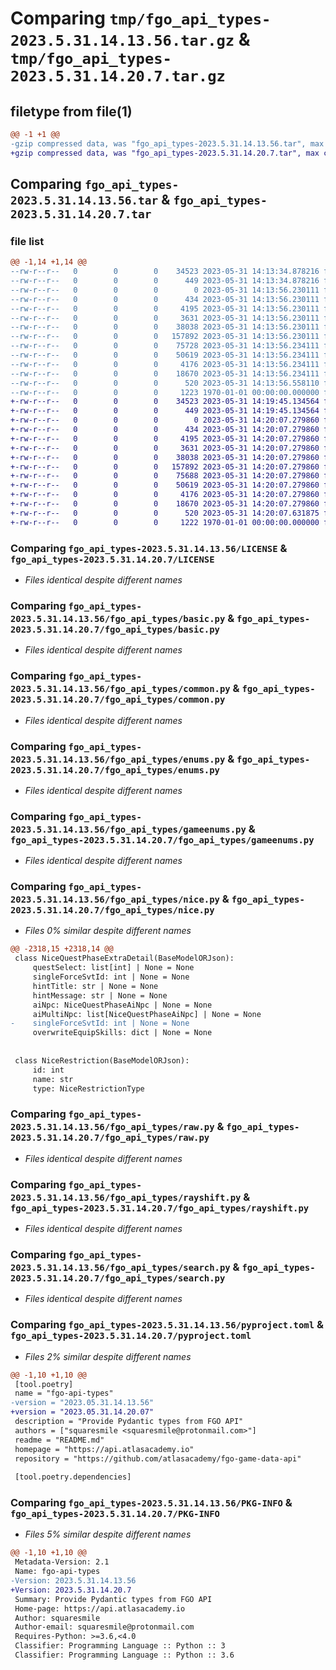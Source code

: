 # Comparing `tmp/fgo_api_types-2023.5.31.14.13.56.tar.gz` & `tmp/fgo_api_types-2023.5.31.14.20.7.tar.gz`

## filetype from file(1)

```diff
@@ -1 +1 @@
-gzip compressed data, was "fgo_api_types-2023.5.31.14.13.56.tar", max compression
+gzip compressed data, was "fgo_api_types-2023.5.31.14.20.7.tar", max compression
```

## Comparing `fgo_api_types-2023.5.31.14.13.56.tar` & `fgo_api_types-2023.5.31.14.20.7.tar`

### file list

```diff
@@ -1,14 +1,14 @@
--rw-r--r--   0        0        0    34523 2023-05-31 14:13:34.878216 fgo_api_types-2023.5.31.14.13.56/LICENSE
--rw-r--r--   0        0        0      449 2023-05-31 14:13:34.878216 fgo_api_types-2023.5.31.14.13.56/README.md
--rw-r--r--   0        0        0        0 2023-05-31 14:13:56.230111 fgo_api_types-2023.5.31.14.13.56/fgo_api_types/__init__.py
--rw-r--r--   0        0        0      434 2023-05-31 14:13:56.230111 fgo_api_types-2023.5.31.14.13.56/fgo_api_types/base.py
--rw-r--r--   0        0        0     4195 2023-05-31 14:13:56.230111 fgo_api_types-2023.5.31.14.13.56/fgo_api_types/basic.py
--rw-r--r--   0        0        0     3631 2023-05-31 14:13:56.230111 fgo_api_types-2023.5.31.14.13.56/fgo_api_types/common.py
--rw-r--r--   0        0        0    38038 2023-05-31 14:13:56.230111 fgo_api_types-2023.5.31.14.13.56/fgo_api_types/enums.py
--rw-r--r--   0        0        0   157892 2023-05-31 14:13:56.230111 fgo_api_types-2023.5.31.14.13.56/fgo_api_types/gameenums.py
--rw-r--r--   0        0        0    75728 2023-05-31 14:13:56.234111 fgo_api_types-2023.5.31.14.13.56/fgo_api_types/nice.py
--rw-r--r--   0        0        0    50619 2023-05-31 14:13:56.234111 fgo_api_types-2023.5.31.14.13.56/fgo_api_types/raw.py
--rw-r--r--   0        0        0     4176 2023-05-31 14:13:56.234111 fgo_api_types-2023.5.31.14.13.56/fgo_api_types/rayshift.py
--rw-r--r--   0        0        0    18670 2023-05-31 14:13:56.234111 fgo_api_types-2023.5.31.14.13.56/fgo_api_types/search.py
--rw-r--r--   0        0        0      520 2023-05-31 14:13:56.558110 fgo_api_types-2023.5.31.14.13.56/pyproject.toml
--rw-r--r--   0        0        0     1223 1970-01-01 00:00:00.000000 fgo_api_types-2023.5.31.14.13.56/PKG-INFO
+-rw-r--r--   0        0        0    34523 2023-05-31 14:19:45.134564 fgo_api_types-2023.5.31.14.20.7/LICENSE
+-rw-r--r--   0        0        0      449 2023-05-31 14:19:45.134564 fgo_api_types-2023.5.31.14.20.7/README.md
+-rw-r--r--   0        0        0        0 2023-05-31 14:20:07.279860 fgo_api_types-2023.5.31.14.20.7/fgo_api_types/__init__.py
+-rw-r--r--   0        0        0      434 2023-05-31 14:20:07.279860 fgo_api_types-2023.5.31.14.20.7/fgo_api_types/base.py
+-rw-r--r--   0        0        0     4195 2023-05-31 14:20:07.279860 fgo_api_types-2023.5.31.14.20.7/fgo_api_types/basic.py
+-rw-r--r--   0        0        0     3631 2023-05-31 14:20:07.279860 fgo_api_types-2023.5.31.14.20.7/fgo_api_types/common.py
+-rw-r--r--   0        0        0    38038 2023-05-31 14:20:07.279860 fgo_api_types-2023.5.31.14.20.7/fgo_api_types/enums.py
+-rw-r--r--   0        0        0   157892 2023-05-31 14:20:07.279860 fgo_api_types-2023.5.31.14.20.7/fgo_api_types/gameenums.py
+-rw-r--r--   0        0        0    75688 2023-05-31 14:20:07.279860 fgo_api_types-2023.5.31.14.20.7/fgo_api_types/nice.py
+-rw-r--r--   0        0        0    50619 2023-05-31 14:20:07.279860 fgo_api_types-2023.5.31.14.20.7/fgo_api_types/raw.py
+-rw-r--r--   0        0        0     4176 2023-05-31 14:20:07.279860 fgo_api_types-2023.5.31.14.20.7/fgo_api_types/rayshift.py
+-rw-r--r--   0        0        0    18670 2023-05-31 14:20:07.279860 fgo_api_types-2023.5.31.14.20.7/fgo_api_types/search.py
+-rw-r--r--   0        0        0      520 2023-05-31 14:20:07.631875 fgo_api_types-2023.5.31.14.20.7/pyproject.toml
+-rw-r--r--   0        0        0     1222 1970-01-01 00:00:00.000000 fgo_api_types-2023.5.31.14.20.7/PKG-INFO
```

### Comparing `fgo_api_types-2023.5.31.14.13.56/LICENSE` & `fgo_api_types-2023.5.31.14.20.7/LICENSE`

 * *Files identical despite different names*

### Comparing `fgo_api_types-2023.5.31.14.13.56/fgo_api_types/basic.py` & `fgo_api_types-2023.5.31.14.20.7/fgo_api_types/basic.py`

 * *Files identical despite different names*

### Comparing `fgo_api_types-2023.5.31.14.13.56/fgo_api_types/common.py` & `fgo_api_types-2023.5.31.14.20.7/fgo_api_types/common.py`

 * *Files identical despite different names*

### Comparing `fgo_api_types-2023.5.31.14.13.56/fgo_api_types/enums.py` & `fgo_api_types-2023.5.31.14.20.7/fgo_api_types/enums.py`

 * *Files identical despite different names*

### Comparing `fgo_api_types-2023.5.31.14.13.56/fgo_api_types/gameenums.py` & `fgo_api_types-2023.5.31.14.20.7/fgo_api_types/gameenums.py`

 * *Files identical despite different names*

### Comparing `fgo_api_types-2023.5.31.14.13.56/fgo_api_types/nice.py` & `fgo_api_types-2023.5.31.14.20.7/fgo_api_types/nice.py`

 * *Files 0% similar despite different names*

```diff
@@ -2318,15 +2318,14 @@
 class NiceQuestPhaseExtraDetail(BaseModelORJson):
     questSelect: list[int] | None = None
     singleForceSvtId: int | None = None
     hintTitle: str | None = None
     hintMessage: str | None = None
     aiNpc: NiceQuestPhaseAiNpc | None = None
     aiMultiNpc: list[NiceQuestPhaseAiNpc] | None = None
-    singleForceSvtId: int | None = None
     overwriteEquipSkills: dict | None = None
 
 
 class NiceRestriction(BaseModelORJson):
     id: int
     name: str
     type: NiceRestrictionType
```

### Comparing `fgo_api_types-2023.5.31.14.13.56/fgo_api_types/raw.py` & `fgo_api_types-2023.5.31.14.20.7/fgo_api_types/raw.py`

 * *Files identical despite different names*

### Comparing `fgo_api_types-2023.5.31.14.13.56/fgo_api_types/rayshift.py` & `fgo_api_types-2023.5.31.14.20.7/fgo_api_types/rayshift.py`

 * *Files identical despite different names*

### Comparing `fgo_api_types-2023.5.31.14.13.56/fgo_api_types/search.py` & `fgo_api_types-2023.5.31.14.20.7/fgo_api_types/search.py`

 * *Files identical despite different names*

### Comparing `fgo_api_types-2023.5.31.14.13.56/pyproject.toml` & `fgo_api_types-2023.5.31.14.20.7/pyproject.toml`

 * *Files 2% similar despite different names*

```diff
@@ -1,10 +1,10 @@
 [tool.poetry]
 name = "fgo-api-types"
-version = "2023.05.31.14.13.56"
+version = "2023.05.31.14.20.07"
 description = "Provide Pydantic types from FGO API"
 authors = ["squaresmile <squaresmile@protonmail.com>"]
 readme = "README.md"
 homepage = "https://api.atlasacademy.io"
 repository = "https://github.com/atlasacademy/fgo-game-data-api"
 
 [tool.poetry.dependencies]
```

### Comparing `fgo_api_types-2023.5.31.14.13.56/PKG-INFO` & `fgo_api_types-2023.5.31.14.20.7/PKG-INFO`

 * *Files 5% similar despite different names*

```diff
@@ -1,10 +1,10 @@
 Metadata-Version: 2.1
 Name: fgo-api-types
-Version: 2023.5.31.14.13.56
+Version: 2023.5.31.14.20.7
 Summary: Provide Pydantic types from FGO API
 Home-page: https://api.atlasacademy.io
 Author: squaresmile
 Author-email: squaresmile@protonmail.com
 Requires-Python: >=3.6,<4.0
 Classifier: Programming Language :: Python :: 3
 Classifier: Programming Language :: Python :: 3.6
```

